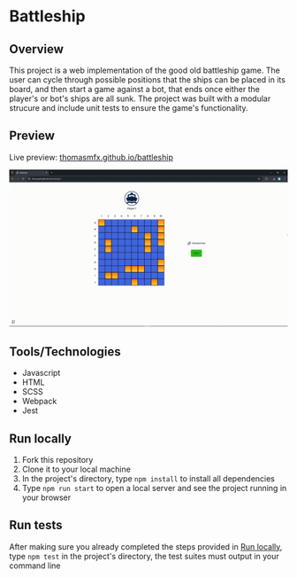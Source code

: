 # Battleship

## Overview

This project is a web implementation of the good old battleship game. The user can cycle through possible positions that the ships can be placed in its board, and then start a game against a bot, that ends once either the player's or bot's ships are all sunk. The project was built with a modular strucure and include unit tests to ensure the game's functionality.

## Preview

Live preview: [thomasmfx.github.io/battleship](https://thomasmfx.github.io/battleship/)

![Gif of a short gameplay](./assets/project-preview.gif)

## Tools/Technologies

- Javascript
- HTML
- SCSS
- Webpack
- Jest

## Run locally

1. Fork this repository
2. Clone it to your local machine
3. In the project's directory, type `npm install` to install all dependencies
4. Type `npm run start` to open a local server and see the project running in your browser

## Run tests

After making sure you already completed the steps provided in [Run locally](#run-locally), type `npm test` in the project's directory, the test suites must output in your command line


